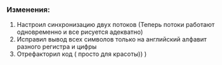 ### Изменения:
1. Настроил синхронизацию двух потоков (Теперь потоки работают одновременно и все рисуется адекватно)
2. Исправил вывод всех символов только на английский алфавит разного регистра и цифры
3. Отрефакторил код ( просто для красоты)) )